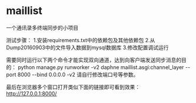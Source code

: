 # maillist
一个通讯录多终端同步的小项目

测试步骤：
  1.安装requirements.txt中的依赖包及其他依赖包
  2.从Dump20160903中的文件导入数据到mysql数据库
  3.修改配置调试运行

需要同时运行以下两个命令才能实现双向通道，达到向客户端发送同步消息的目的：
  python manage.py runworker -v2
  daphne maillist.asgi:channel_layer --port 8000 --bind 0.0.0.0 -v2
请自行修改端口号等参数。

最后在浏览器多个窗口打开类似下面的链接即可看到效果：
  http://127.0.0.1:8000/
